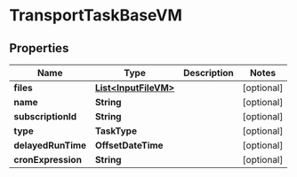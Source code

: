 

# TransportTaskBaseVM


## Properties

| Name | Type | Description | Notes |
|------------ | ------------- | ------------- | -------------|
|**files** | [**List&lt;InputFileVM&gt;**](InputFileVM.md) |  |  [optional] |
|**name** | **String** |  |  [optional] |
|**subscriptionId** | **String** |  |  [optional] |
|**type** | **TaskType** |  |  [optional] |
|**delayedRunTime** | **OffsetDateTime** |  |  [optional] |
|**cronExpression** | **String** |  |  [optional] |



